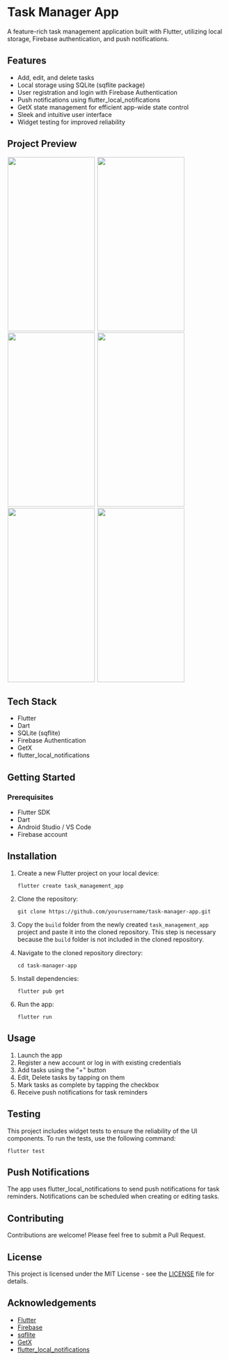 # Task Manager App

A feature-rich task management application built with Flutter, utilizing local storage, Firebase authentication, and push notifications.

## Features

- Add, edit, and delete tasks
- Local storage using SQLite (sqflite package)
- User registration and login with Firebase Authentication
- Push notifications using flutter_local_notifications
- GetX state management for efficient app-wide state control
- Sleek and intuitive user interface
- Widget testing for improved reliability

## Project Preview
<p float="left">
 <img src="https://github.com/user-attachments/assets/f3d7e930-eb58-4458-8bea-0d22ddbf6ce3" height= 400 width= 200 hspace="1"/>
  <img src="https://github.com/user-attachments/assets/63a00c57-3802-4d24-9d65-13cb018c5838" height= 400 width= 200 hspace="1"/>
  <img src="https://github.com/user-attachments/assets/8f6e1de9-90bb-49f2-a371-24e44f94c882" height= 400 width= 200 hspace="1"/>
 <img src="https://github.com/user-attachments/assets/996290d6-39e2-4792-841b-674e3a33c3ae" height= 400 width= 200 hspace="1"/>
<img src="https://github.com/user-attachments/assets/5a752383-0a66-4d5b-a258-3e18241cafd1" height= 400 width= 200 hspace="1"/>
  <img src="https://github.com/user-attachments/assets/b018b3d7-6b7c-431c-a9db-cc97b49ad60d" height= 400 width= 200 hspace="1"/>
 </p>

## Tech Stack

- Flutter
- Dart
- SQLite (sqflite)
- Firebase Authentication
- GetX
- flutter_local_notifications

## Getting Started

### Prerequisites

- Flutter SDK
- Dart
- Android Studio / VS Code
- Firebase account
  
## Installation

1. Create a new Flutter project on your local device:
   ```
   flutter create task_management_app
   ```

2. Clone the repository:
   ```
   git clone https://github.com/yourusername/task-manager-app.git
   ```

3. Copy the `build` folder from the newly created `task_management_app` project and paste it into the cloned repository. This step is necessary because the `build` folder is not included in the cloned repository.

4. Navigate to the cloned repository directory:
   ```
   cd task-manager-app
   ```

5. Install dependencies:
   ```
   flutter pub get
   ```

6. Run the app:
   ```
   flutter run
   ```

## Usage

1. Launch the app
2. Register a new account or log in with existing credentials
3. Add tasks using the "+" button
4. Edit, Delete tasks by tapping on them
5. Mark tasks as complete by tapping the checkbox
6. Receive push notifications for task reminders

## Testing

This project includes widget tests to ensure the reliability of the UI components. To run the tests, use the following command:

```
flutter test
```

## Push Notifications

The app uses flutter_local_notifications to send push notifications for task reminders. Notifications can be scheduled when creating or editing tasks.

## Contributing

Contributions are welcome! Please feel free to submit a Pull Request.

## License

This project is licensed under the MIT License - see the [LICENSE](LICENSE) file for details.

## Acknowledgements

- [Flutter](https://flutter.dev/)
- [Firebase](https://firebase.google.com/)
- [sqflite](https://pub.dev/packages/sqflite)
- [GetX](https://pub.dev/packages/get)
- [flutter_local_notifications](https://pub.dev/packages/flutter_local_notifications)
